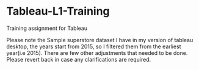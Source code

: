 # Tableau-L1-Training
Training assignment for Tableau 

Please note the Sample superstore dataset I have in my version of tableau desktop, the years start from 2015, so I filtered them from the earliest year(i.e 2015). There are few other adjustments that needed to be done. Please revert back in case any clarifications are required. 
